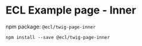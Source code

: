 # ECL Example page - Inner

npm package: `@ecl/twig-page-inner`

```shell
npm install --save @ecl/twig-page-inner
```
